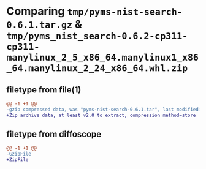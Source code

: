 # Comparing `tmp/pyms-nist-search-0.6.1.tar.gz` & `tmp/pyms_nist_search-0.6.2-cp311-cp311-manylinux_2_5_x86_64.manylinux1_x86_64.manylinux_2_24_x86_64.whl.zip`

## filetype from file(1)

```diff
@@ -1 +1 @@
-gzip compressed data, was "pyms-nist-search-0.6.1.tar", last modified: Fri Jul  7 10:17:27 2023, max compression
+Zip archive data, at least v2.0 to extract, compression method=store
```

## filetype from diffoscope

```diff
@@ -1 +1 @@
-GzipFile
+ZipFile
```

